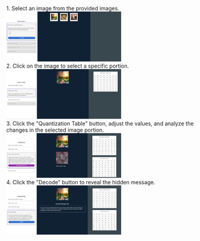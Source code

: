 <div>1. Select an image from the provided images.</div>
<img src="./images/steg1.png" width="60%"/>
<div>2. Click on the image to select a specific portion.</div>
<img src="./images/steg2.png"  width="60%"/>
<div>3. Click the "Quantization Table" button, adjust the values, and analyze the changes in the selected image portion.</div>
<img src="./images/steg3.png"  width="60%"/>
<div>4. Click the "Decode" button to reveal the hidden message.</div>
<img src="./images/steg4.png"  width="60%"/>
